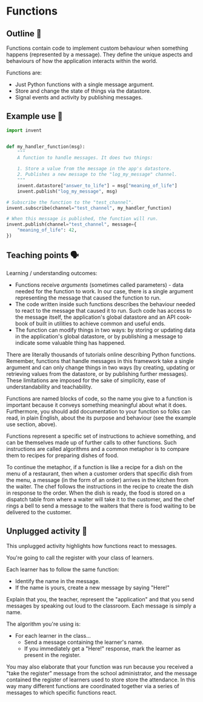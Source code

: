 # Functions

## Outline 💭

Functions contain code to implement custom behaviour when something happens
(represented by a message). They define the unique aspects and behaviours of
how the application interacts within the world.

Functions are:

* Just Python functions with a single message argument.
* Store and change the state of things via the datastore.
* Signal events and activity by publishing messages.

## Example use 🤖

```python
import invent


def my_handler_function(msg):
    """
    A function to handle messages. It does two things:

    1. Store a value from the message in the app's datastore.
    2. Publishes a new message to the "log_my_message" channel.
    """
    invent.datastore["answer_to_life"] = msg["meaning_of_life"]
    invent.publish("log_my_message", msg)

# Subscribe the function to the "test_channel".
invent.subscribe(channel="test_channel", my_handler_function)

# When this message is published, the function will run.
invent.publish(channel="test_channel", message={
    "meaning_of_life": 42,
})
```

## Teaching points 🗣️

Learning / understanding outcomes:

* Functions receive _arguments_ (sometimes called parameters) - data needed for
  the function to work. In our case, there is a single argument representing
  the message that caused the function to run.
* The code written inside such functions describes the behaviour needed to
  react to the message that caused it to run. Such code has access to the
  message itself, the application's global datastore and an API cook-book of
  built in utilities to achieve common and useful ends.
* The function can modify things in two ways: by storing or updating data in
  the application's global datastore, or by publishing a message to indicate
  some valuable thing has happened.

There are literally thousands of tutorials online describing Python functions.
Remember, functions that handle messages in this framework take a single
argument and can only change things in two ways (by creating, updating or
retrieving values from the datastore, or by publishing further messages). These
limitations are imposed for the sake of simplicity, ease of understandability
and teachability.

Functions are named blocks of code, so the name you give to a function is
important because it conveys something meaningful about what it does.
Furthermore, you should add documentation to your function so folks can read,
in plain English, about the its purpose and behaviour (see the example use
section, above).

Functions represent a specific set of instructions to achieve something, and
can be themselves made up of further calls to other functions. Such
instructions are called algorithms and a common metaphor is to compare them to
recipes for preparing dishes of food.

To continue the metaphor, if a function is like a recipe for a dish on the menu
of a restaurant, then when a customer orders that specific dish from the
menu, a message (in the form of an order) arrives in the kitchen from the
waiter. The chef follows the instructions in the recipe to create the dish
in response to the order. When the dish is ready, the food is stored on a
dispatch table from where a waiter will take it to the customer, and the chef
rings a bell to send a message to the waiters that there is food waiting to
be delivered to the customer.

## Unplugged activity 🔌

This unplugged activity highlights how functions react to messages.

You're going to call the register with your class of learners.

Each learner has to follow the same function:

* Identify the name in the message.
* If the name is yours, create a new message by saying "Here!"

Explain that you, the teacher, represent the "application" and that you send
messages by speaking out loud to the classroom. Each message is simply a name.

The algorithm you're using is:

* For each learner in the class...
  * Send a message containing the learner's name.
  * If you immediately get a "Here!" response, mark the learner as present in
    the register.

You may also elaborate that your function was run because you received a
"take the register" message from the school administrator, and the message
contained the register of learners used to store store the attendance. In this
way many different functions are coordinated together via a series of messages
to which specific functions react.
